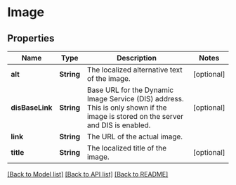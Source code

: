 # Image

## Properties
Name | Type | Description | Notes
------------ | ------------- | ------------- | -------------
**alt** | **String** | The localized alternative text of the image. | [optional] 
**disBaseLink** | **String** | Base URL for the Dynamic Image Service (DIS) address. This is only shown if the image is stored on the server and DIS is enabled. | [optional] 
**link** | **String** | The URL of the actual image. | 
**title** | **String** | The localized title of the image. | [optional] 

[[Back to Model list]](../README.md#documentation-for-models) [[Back to API list]](../README.md#documentation-for-api-endpoints) [[Back to README]](../README.md)


